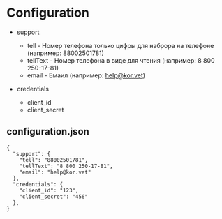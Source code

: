 # Configuration
- support
  - tell - Номер телефона только цифры для наброра на телефоне (например: 88002501781)
  - tellText - Номер телефона в виде для чтения (например: 8 800 250-17-81)
  - email - Емаил  (например: help@kor.vet)
  
- credentials
  - client_id
  - client_secret
  
## configuration.json
```
{
  "support": {
    "tell": "88002501781",
    "tellText": "8 800 250-17-81",
    "email": "help@kor.vet"
  },
  "credentials": {
    "client_id": "123",
    "client_secret": "456"
  },
}
```
